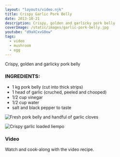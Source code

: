 ```yaml
---
layout: "layouts/video.njk"
title: Crispy Garlic Pork Belly
date: 2013-10-21
description: Crispy, golden and garlicky pork belly
coverImage: /static/images/garlic-pork-belly.jpg
youtube: "d9aXCxvG0ow"
tags:
  - video
  - mushroom
  - egg
---
```


Crispy, golden and garlicky pork belly

### INGREDIENTS:
* 1 kg pork belly (cut into thick strips)
* 1 head of garlic (cruched, peeled and chooped)
* 1/2 cup vinegar
* 1/2 cup water
* salt and black pepper to taste

![Fresh pork belly and handful of garlic cloves](/static/images/fresh-pork-belly-garlic.jpg?nf_resize=fit&w=960)

![Crispy garlic loaded liempo](/static/images/garlic-pork-belly.jpg?nf_resize=fit&w=960)

### Video
Watch and cook-along with the video recipe.

